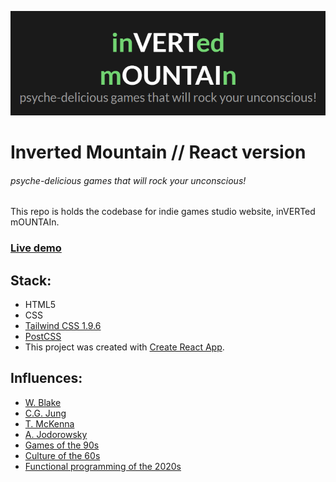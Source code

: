 ![Inverted Mountain logo](invertedmountain_logo.png "Inverted Mountain logo")
# Inverted Mountain // React version
###### psyche-delicious games that will rock your unconscious!

This repo is holds the codebase for indie games studio website, inVERTed mOUNTAIn.

### [Live demo](inmountapp.johndavidson.dev)

## Stack:

* HTML5
* CSS
* [Tailwind CSS 1.9.6](https://tailwindcss.com/)
* [PostCSS](https://postcss.org/)
* This project was created with [Create React App](https://github.com/facebook/create-react-app).


## Influences: 

* [W. Blake](https://en.wikipedia.org/wiki/William_Blake)
* [C.G. Jung](https://en.wikipedia.org/wiki/Carl_Jung)
* [T. McKenna](https://en.wikipedia.org/wiki/Terence_McKenna)
* [A. Jodorowsky](https://en.wikipedia.org/wiki/Alejandro_Jodorowsky)
* [Games of the 90s](https://www.youtube.com/watch?v=AAmPao9yIcc)
* [Culture of the 60s](https://www.youtube.com/watch?v=j800SVeiS5I)
* [Functional programming of the 2020s](https://elmjapan.org/)

